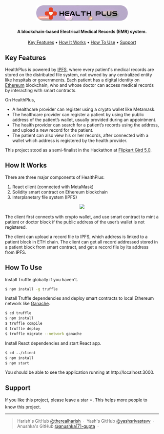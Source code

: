 
<h1 align="center">
  <br>
  <a href="http://www.amitmerchant.com/electron-markdownify"><img src="https://github.com/therealharish/HealthPlus/blob/master/client/src/assets/cover.png" alt="Markdownify" width="300"></a>
  <br>
</h1>

<h4 align="center">A blockchain-based Electrical Medical Records (EMR) system.</h4>

<p align="center">
  <a href="#key-features">Key Features</a> •
  <a href="#how-it-works">How It Works</a> •
  <a href="#how-to-use">How To Use</a> •
  <a href="#support">Support</a>
</p>

## Key Features

HealthPlus is powered by [IPFS](https://ipfs.tech/), where every patient's medical records are stored on the distributed file system, not owned by any centralized entity like hospitals or governments. Each patient has a digital identity on [Ethereum](https://ethereum.org/) blockchain, who and whose doctor can access medical records by interacting with smart contracts. 

On HealthPlus,

- A healthcare provider can register using a crypto wallet like Metamask.
- The healthcare provider can register a patient by using the public address of the patient’s wallet, usually provided during an appointment.
- The health provider can search for a patient’s records using the address, and upload a new record for the patient. 
- The patient can also view his or her records, after connected with a wallet which address is registered by the health provider.

This project stood as a semi-finalist in the Hackathon at [Flipkart Gird 5.0](https://unstop.com/hackathons/flipkart-grid-50-health-track-flipkart-grid-50-flipkart-686250).

## How It Works

There are three major components of HealthPlus:

1. React client (connected with MetaMask)
2. Solidity smart contract on Ethereum blockchain
3. Interplanetary file system (IPFS)

<p align="center">
<img src="https://d112y698adiu2z.cloudfront.net/photos/production/software_photos/002/187/785/datas/original.png" width="700"/>
</p>

The client first connects with crypto wallet, and use smart contract to mint a patient or doctor block if the public address of the user’s wallet is not registered.

The client can upload a record file to IPFS, which address is linked to a patient block in ETH chain. The client can get all record addressed stored in a patient block from smart contract, and get a record file by its address from IPFS.

## How To Use

Install Truffle globally if you haven't.

```sh
$ npm install -g truffle
```

Install Truffle dependencies and deploy smart contracts to local Ethereum network like [Ganache](https://trufflesuite.com/ganache/). 

```sh
$ cd truffle
$ npm install
$ truffle compile
$ truffle deploy
$ truffle migrate --network ganache
```

Install React dependencies and start React app. 

```sh
$ cd ../client
$ npm install
$ npm start
```

You should be able to see the application running at http://localhost:3000.


## Support

If you like this project, please leave a star ⭐️. This helps more people to know this project.

---

> Harish's GitHub [@therealharish](https://github.com/therealharish) &nbsp;&middot;&nbsp;
> Yash's GitHub [@yashsrivastavv](https://github.com/yashsrivastavv) &nbsp;&middot;&nbsp;
> Anushka's GitHub [@anushka171-gupta](https://github.com/anushka171-gupta) &nbsp;&middot;&nbsp;

